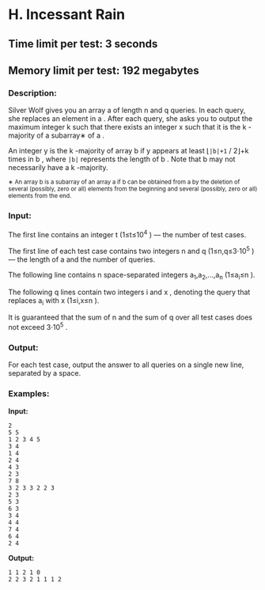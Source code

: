 # H. Incessant Rain
## Time limit per test: 3 seconds
## Memory limit per test: 192 megabytes
### Description:
Silver Wolf gives you an array a
 of length n
 and q
 queries. In each query, she replaces an element in a
. After each query, she asks you to output the maximum integer k
 such that there exists an integer x
 such that it is the k
-majority of a subarray∗
 of a
.

An integer y
 is the k
-majority of array b
 if y
 appears at least ⌊`|b|+1` / 2⌋+k
 times in b
, where `|b|`
 represents the length of b
. Note that b
 may not necessarily have a k
-majority.

<sub>∗
 An array b
 is a subarray of an array a
 if b
 can be obtained from a
 by the deletion of several (possibly, zero or all) elements from the beginning and several (possibly, zero or all) elements from the end.</sub>

 ### Input:
 The first line contains an integer t
 (1≤t≤10<sup>4</sup>
)  — the number of test cases.

The first line of each test case contains two integers n
 and q
 (1≤n,q≤3⋅10<sup>5</sup>
)  — the length of a
 and the number of queries.

The following line contains n
 space-separated integers a<sub>1</sub>,a<sub>2</sub>,…,a<sub>n</sub>
 (1≤a<sub>i</sub>≤n
).

The following q
 lines contain two integers i
 and x
, denoting the query that replaces a<sub>i</sub>
 with x
 (1≤i,x≤n
).

It is guaranteed that the sum of n
 and the sum of q
 over all test cases does not exceed 3⋅10<sup>5</sup>
.

### Output:

For each test case, output the answer to all queries on a single new line, separated by a space.

### Examples:
**Input:**
```
2
5 5
1 2 3 4 5
3 4
1 4
2 4
4 3
2 3
7 8
3 2 3 3 2 2 3
2 3
5 3
6 3
3 4
4 4
7 4
6 4
2 4
```
**Output:**
```
1 1 2 1 0 
2 2 3 2 1 1 1 2 
```

